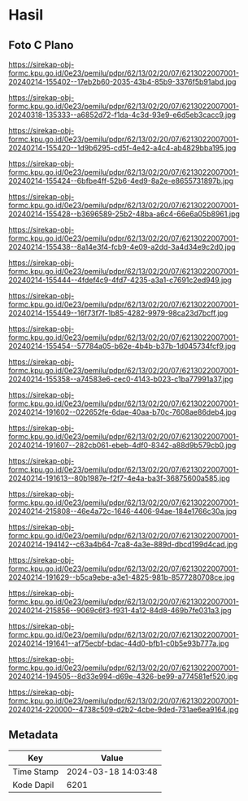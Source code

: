 # Hasil

## Foto C Plano

https://sirekap-obj-formc.kpu.go.id/0e23/pemilu/pdpr/62/13/02/20/07/6213022007001-20240214-155402--17eb2b60-2035-43b4-85b9-3376f5b91abd.jpg

https://sirekap-obj-formc.kpu.go.id/0e23/pemilu/pdpr/62/13/02/20/07/6213022007001-20240318-135333--a6852d72-f1da-4c3d-93e9-e6d5eb3cacc9.jpg

https://sirekap-obj-formc.kpu.go.id/0e23/pemilu/pdpr/62/13/02/20/07/6213022007001-20240214-155420--1d9b6295-cd5f-4e42-a4c4-ab4829bba195.jpg

https://sirekap-obj-formc.kpu.go.id/0e23/pemilu/pdpr/62/13/02/20/07/6213022007001-20240214-155424--6bfbe4ff-52b6-4ed9-8a2e-e8655731897b.jpg

https://sirekap-obj-formc.kpu.go.id/0e23/pemilu/pdpr/62/13/02/20/07/6213022007001-20240214-155428--b3696589-25b2-48ba-a6c4-66e6a05b8961.jpg

https://sirekap-obj-formc.kpu.go.id/0e23/pemilu/pdpr/62/13/02/20/07/6213022007001-20240214-155438--8a14e3f4-fcb9-4e09-a2dd-3a4d34e9c2d0.jpg

https://sirekap-obj-formc.kpu.go.id/0e23/pemilu/pdpr/62/13/02/20/07/6213022007001-20240214-155444--4fdef4c9-4fd7-4235-a3a1-c7691c2ed949.jpg

https://sirekap-obj-formc.kpu.go.id/0e23/pemilu/pdpr/62/13/02/20/07/6213022007001-20240214-155449--16f73f7f-1b85-4282-9979-98ca23d7bcff.jpg

https://sirekap-obj-formc.kpu.go.id/0e23/pemilu/pdpr/62/13/02/20/07/6213022007001-20240214-155454--57784a05-b62e-4b4b-b37b-1d045734fcf9.jpg

https://sirekap-obj-formc.kpu.go.id/0e23/pemilu/pdpr/62/13/02/20/07/6213022007001-20240214-155358--a74583e6-cec0-4143-b023-c1ba77991a37.jpg

https://sirekap-obj-formc.kpu.go.id/0e23/pemilu/pdpr/62/13/02/20/07/6213022007001-20240214-191602--022652fe-6dae-40aa-b70c-7608ae86deb4.jpg

https://sirekap-obj-formc.kpu.go.id/0e23/pemilu/pdpr/62/13/02/20/07/6213022007001-20240214-191607--282cb061-ebeb-4df0-8342-a88d9b579cb0.jpg

https://sirekap-obj-formc.kpu.go.id/0e23/pemilu/pdpr/62/13/02/20/07/6213022007001-20240214-191613--80b1987e-f2f7-4e4a-ba3f-36875600a585.jpg

https://sirekap-obj-formc.kpu.go.id/0e23/pemilu/pdpr/62/13/02/20/07/6213022007001-20240214-215808--46e4a72c-1646-4406-94ae-184e1766c30a.jpg

https://sirekap-obj-formc.kpu.go.id/0e23/pemilu/pdpr/62/13/02/20/07/6213022007001-20240214-194142--c63a4b64-7ca8-4a3e-889d-dbcd199d4cad.jpg

https://sirekap-obj-formc.kpu.go.id/0e23/pemilu/pdpr/62/13/02/20/07/6213022007001-20240214-191629--b5ca9ebe-a3e1-4825-981b-8577280708ce.jpg

https://sirekap-obj-formc.kpu.go.id/0e23/pemilu/pdpr/62/13/02/20/07/6213022007001-20240214-215856--9069c6f3-f931-4a12-84d8-469b7fe031a3.jpg

https://sirekap-obj-formc.kpu.go.id/0e23/pemilu/pdpr/62/13/02/20/07/6213022007001-20240214-191641--af75ecbf-bdac-44d0-bfb1-c0b5e93b777a.jpg

https://sirekap-obj-formc.kpu.go.id/0e23/pemilu/pdpr/62/13/02/20/07/6213022007001-20240214-194505--8d33e994-d69e-4326-be99-a774581ef520.jpg

https://sirekap-obj-formc.kpu.go.id/0e23/pemilu/pdpr/62/13/02/20/07/6213022007001-20240214-220000--4738c509-d2b2-4cbe-9ded-731ae6ea9164.jpg


## Metadata

| Key        | Value               |
| ---------- | ------------------- |
| Time Stamp | 2024-03-18 14:03:48 |
| Kode Dapil | 6201                |



